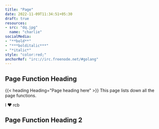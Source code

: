 ```yaml
---
title: "Page"
date: 2022-11-09T11:34:51+05:30
draft: true
resources:
- src: "dq.jpg"
  name: "charlie"
socialMedia: 
- "**bold**"
- "***bolditalic***"
- "*italic*"
style: "color:red;"
anchorRef: "irc://irc.freenode.net/#golang"
---
```


## Page Function Heading
{{< heading Heading="Page heading here" >}}
This page lists down all the page functions.

I :heart: rcb

## Page Function Heading 2